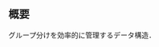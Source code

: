 <!-- ---
title: Union-Find（素集合データ構造）
documentation_of: //src/DataStructure/union_find.hpp
--- -->


## 概要

グループ分けを効率的に管理するデータ構造．
